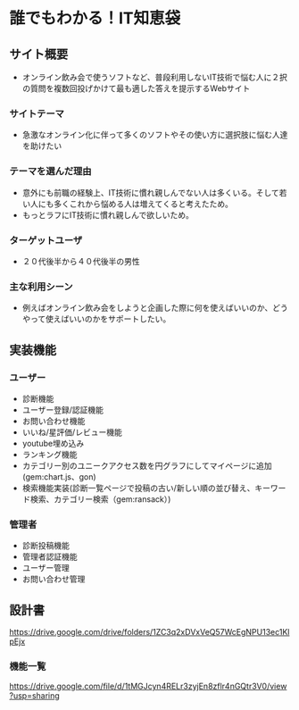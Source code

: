 # 誰でもわかる！IT知恵袋

## サイト概要
- オンライン飲み会で使うソフトなど、普段利用しないIT技術で悩む人に２択の質問を複数回投げかけて最も適した答えを提示するWebサイト

### サイトテーマ
- 急激なオンライン化に伴って多くのソフトやその使い方に選択肢に悩む人達を助けたい

### テーマを選んだ理由
- 意外にも前職の経験上、IT技術に慣れ親しんでない人は多くいる。そして若い人にも多くこれから悩める人は増えてくると考えたため。
- もっとラフにIT技術に慣れ親しんで欲しいため。

### ターゲットユーザ
- ２０代後半から４０代後半の男性

### 主な利用シーン
- 例えばオンライン飲み会をしようと企画した際に何を使えばいいのか、どうやって使えばいいのかをサポートしたい。

## 実装機能
### ユーザー
- 診断機能
- ユーザー登録/認証機能
- お問い合わせ機能
- いいね/星評価/レビュー機能
- youtube埋め込み
- ランキング機能
- カテゴリー別のユニークアクセス数を円グラフにしてマイページに追加(gem:chart.js、gon)
- 検索機能実装(診断一覧ページで投稿の古い/新しい順の並び替え、キーワード検索、カテゴリー検索（gem:ransack）)

### 管理者
- 診断投稿機能
- 管理者認証機能
- ユーザー管理
- お問い合わせ管理

## 設計書
https://drive.google.com/drive/folders/1ZC3q2xDVxVeQ57WcEgNPU13ec1KlpEjx

### 機能一覧
https://drive.google.com/file/d/1tMGJcyn4RELr3zyjEn8zflr4nGQtr3V0/view?usp=sharing
